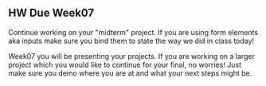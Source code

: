 ## HW Due Week07

Continue working on your "midterm" project. If you are using form elements aka inputs make sure you bind them to state the way we did in class today!

Week07 you will be presenting your projects. If you are working on a larger project which you would like to continue for your final, no worries! Just make sure you demo where you are at and what your next steps might be.
